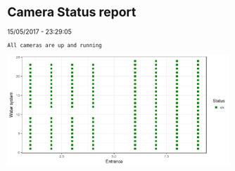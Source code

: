 Camera Status report
================
15/05/2017 - 23:29:05

    All cameras are up and running

![](camreport_files/figure-markdown_github/unnamed-chunk-2-1.png)
